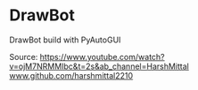 # DrawBot
 DrawBot build with PyAutoGUI

Source: https://www.youtube.com/watch?v=ojM7NRMMIbc&t=2s&ab_channel=HarshMittal
www.github.com/harshmittal2210
